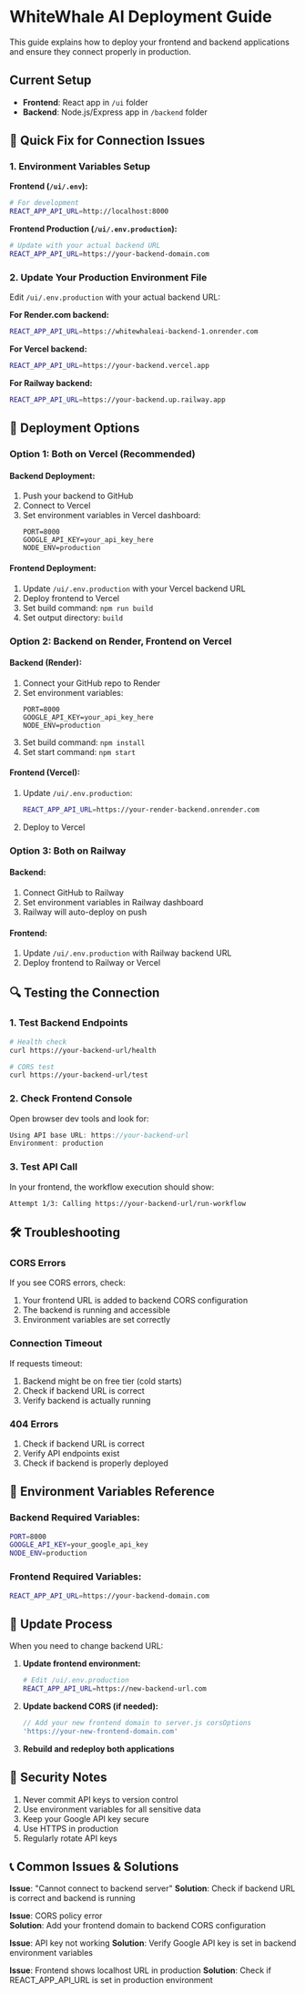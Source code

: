 # WhiteWhale AI Deployment Guide

This guide explains how to deploy your frontend and backend applications and ensure they connect properly in production.

## Current Setup
- **Frontend**: React app in `/ui` folder
- **Backend**: Node.js/Express app in `/backend` folder

## 🔧 Quick Fix for Connection Issues

### 1. Environment Variables Setup

**Frontend (`/ui/.env`):**
```bash
# For development
REACT_APP_API_URL=http://localhost:8000
```

**Frontend Production (`/ui/.env.production`):**
```bash
# Update with your actual backend URL
REACT_APP_API_URL=https://your-backend-domain.com
```

### 2. Update Your Production Environment File

Edit `/ui/.env.production` with your actual backend URL:

**For Render.com backend:**
```bash
REACT_APP_API_URL=https://whitewhaleai-backend-1.onrender.com
```

**For Vercel backend:**
```bash
REACT_APP_API_URL=https://your-backend.vercel.app
```

**For Railway backend:**
```bash
REACT_APP_API_URL=https://your-backend.up.railway.app
```

## 🚀 Deployment Options

### Option 1: Both on Vercel (Recommended)

#### Backend Deployment:
1. Push your backend to GitHub
2. Connect to Vercel
3. Set environment variables in Vercel dashboard:
   ```
   PORT=8000
   GOOGLE_API_KEY=your_api_key_here
   NODE_ENV=production
   ```

#### Frontend Deployment:
1. Update `/ui/.env.production` with your Vercel backend URL
2. Deploy frontend to Vercel
3. Set build command: `npm run build`
4. Set output directory: `build`

### Option 2: Backend on Render, Frontend on Vercel

#### Backend (Render):
1. Connect your GitHub repo to Render
2. Set environment variables:
   ```
   PORT=8000
   GOOGLE_API_KEY=your_api_key_here
   NODE_ENV=production
   ```
3. Set build command: `npm install`
4. Set start command: `npm start`

#### Frontend (Vercel):
1. Update `/ui/.env.production`:
   ```bash
   REACT_APP_API_URL=https://your-render-backend.onrender.com
   ```
2. Deploy to Vercel

### Option 3: Both on Railway

#### Backend:
1. Connect GitHub to Railway
2. Set environment variables in Railway dashboard
3. Railway will auto-deploy on push

#### Frontend:
1. Update `/ui/.env.production` with Railway backend URL
2. Deploy frontend to Railway or Vercel

## 🔍 Testing the Connection

### 1. Test Backend Endpoints

```bash
# Health check
curl https://your-backend-url/health

# CORS test
curl https://your-backend-url/test
```

### 2. Check Frontend Console

Open browser dev tools and look for:
```javascript
Using API base URL: https://your-backend-url
Environment: production
```

### 3. Test API Call

In your frontend, the workflow execution should show:
```
Attempt 1/3: Calling https://your-backend-url/run-workflow
```

## 🛠️ Troubleshooting

### CORS Errors
If you see CORS errors, check:
1. Your frontend URL is added to backend CORS configuration
2. The backend is running and accessible
3. Environment variables are set correctly

### Connection Timeout
If requests timeout:
1. Backend might be on free tier (cold starts)
2. Check if backend URL is correct
3. Verify backend is actually running

### 404 Errors
1. Check if backend URL is correct
2. Verify API endpoints exist
3. Check if backend is properly deployed

## 📝 Environment Variables Reference

### Backend Required Variables:
```bash
PORT=8000
GOOGLE_API_KEY=your_google_api_key
NODE_ENV=production
```

### Frontend Required Variables:
```bash
REACT_APP_API_URL=https://your-backend-domain.com
```

## 🔄 Update Process

When you need to change backend URL:

1. **Update frontend environment:**
   ```bash
   # Edit /ui/.env.production
   REACT_APP_API_URL=https://new-backend-url.com
   ```

2. **Update backend CORS (if needed):**
   ```javascript
   // Add your new frontend domain to server.js corsOptions
   'https://your-new-frontend-domain.com'
   ```

3. **Rebuild and redeploy both applications**

## 🚨 Security Notes

1. Never commit API keys to version control
2. Use environment variables for all sensitive data
3. Keep your Google API key secure
4. Use HTTPS in production
5. Regularly rotate API keys

## 📞 Common Issues & Solutions

**Issue**: "Cannot connect to backend server"
**Solution**: Check if backend URL is correct and backend is running

**Issue**: CORS policy error  
**Solution**: Add your frontend domain to backend CORS configuration

**Issue**: API key not working
**Solution**: Verify Google API key is set in backend environment variables

**Issue**: Frontend shows localhost URL in production
**Solution**: Check if REACT_APP_API_URL is set in production environment